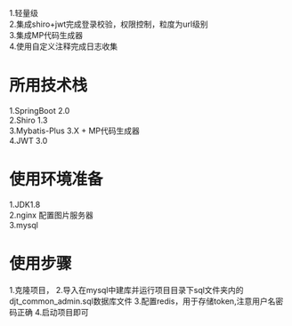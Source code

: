 1.轻量级   
2.集成shiro+jwt完成登录校验，权限控制，粒度为url级别  
3.集成MP代码生成器  
4.使用自定义注释完成日志收集  
# 所用技术栈  
1.SpringBoot 2.0  
2.Shiro 1.3  
3.Mybatis-Plus 3.X + MP代码生成器  
4.JWT 3.0
# 使用环境准备  
1.JDK1.8  
2.nginx 配置图片服务器  
3.mysql   
# 使用步骤  
1.克隆项目，
2.导入在mysql中建库并运行项目目录下sql文件夹内的djt_common_admin.sql数据库文件
3.配置redis，用于存储token,注意用户名密码正确
4.启动项目即可 



